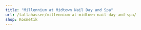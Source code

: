 ```yaml
---
title: "Millennium at Midtown Nail Day and Spa"
url: /tallahassee/millennium-at-midtown-nail-day-and-spa/
shop: Kosmetik
---
```

